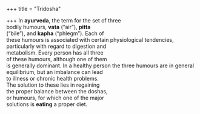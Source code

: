 +++
title = "Tridosha"

+++
In **ayurveda**, the term for the set of three  
bodily humours, **vata** (“air”), **pitta**  
(“bile”), and **kapha** (“phlegm”). Each of  
these humours is associated with certain physiological tendencies, particularly with regard to digestion and  
metabolism. Every person has all three  
of these humours, although one of them  
is generally dominant. In a healthy person the three humours are in general  
equilibrium, but an imbalance can lead  
to illness or chronic health problems.  
The solution to these lies in regaining  
the proper balance between the doshas,  
or humours, for which one of the major  
solutions is **eating** a proper diet.